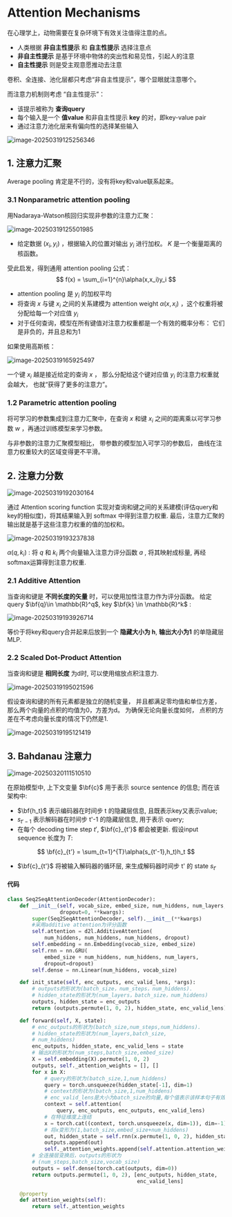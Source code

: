 # Attention Mechanisms

在心理学上，动物需要在复杂环境下有效关注值得注意的点。

- 人类根据 **非自主性提示** 和 **自主性提示** 选择注意点
- **非自主性提示** 是基于环境中物体的突出性和易见性，引起人的注意
- **自主性提示** 则是受主观意愿推动去注意

卷积、全连接、池化层都只考虑“非自主性提示”，哪个显眼就注意哪个。

而注意力机制则考虑 “自主性提示”：

- 该提示被称为 **查询query** 
- 每个输入是一个 **值value** 和非自主性提示 **key** 的对，即key-value pair
- 通过注意力池化层来有偏向性的选择某些输入

![image-20250319125256346](./Attention%20Mechanisms.assets/image-20250319125256346.png)

## 1. 注意力汇聚

Average pooling 肯定是不行的，没有将key和value联系起来。

### 3.1 Nonparametric attention pooling

用Nadaraya-Watson核回归实现非参数的注意力汇聚：

![image-20250319125501985](./Attention%20Mechanisms.assets/image-20250319125501985.png)

- 给定数据 $(x_i,y_i)$ ，根据输入的位置对输出 $y_i$ 进行加权。 $K$ 是一个衡量距离的核函数。

受此启发，得到通用 attention pooling 公式：
$$
f(x) = \sum_{i=1}^{n}\alpha(x,x_i)y_i
$$

- attention pooling 是 $y_i$ 的加权平均
- 将查询 $x$ 与键 $x_i$ 之间的关系建模为 attention weight $\alpha(x,x_i)$ ，这个权重将被分配给每一个对应值 $y_i$
- 对于任何查询，模型在所有键值对注意力权重都是一个有效的概率分布： 它们是非负的，并且总和为1

如果使用高斯核：

![image-20250319165925497](./Attention%20Mechanisms.assets/image-20250319165925497.png)

一个键 $x_i$ 越是接近给定的查询 $x$ ， 那么分配给这个键对应值 $y_i$ 的注意力权重就会越大， 也就“获得了更多的注意力”。



### 1.2 Parametric attention pooling

将可学习的参数集成到注意力汇聚中，在查询 $x$ 和键 $x_i$ 之间的距离乘以可学习参数 $w$ ，再通过训练模型来学习参数。

与非参数的注意力汇聚模型相比， 带参数的模型加入可学习的参数后， 曲线在注意力权重较大的区域变得更不平滑。



## 2. 注意力分数

![image-20250319192030164](./Attention%20Mechanisms.assets/image-20250319192030164.png)

通过 Attention scoring function 实现对查询和键之间的关系建模(评估query和key的相似度)，将其结果输入到 softmax 中得到注意力权重. 最后，注意力汇聚的输出就是基于这些注意力权重的值的加权和。

![image-20250319193237838](./Attention%20Mechanisms.assets/image-20250319193237838.png)

$\alpha(q,k_i)$ :  将 $q$ 和 $k_i$ 两个向量输入注意力评分函数 $a$ , 将其映射成标量, 再经softmax运算得到注意力权重.



### 2.1 Additive Attention

当查询和键是 **不同长度的矢量** 时，可以使用加性注意力作为评分函数。 给定query $\bf{q}\in \mathbb{R}^q$, key $\bf{k} \in \mathbb{R}^k$ :

![image-20250319193926714](./Attention%20Mechanisms.assets/image-20250319193926714.png)

等价于将key和query合并起来后放到一个 **隐藏大小为 h**, **输出大小为1** 的单隐藏层MLP.



### 2.2 Scaled Dot-Product Attention

当查询和键是 **相同长度** 为d时, 可以使用缩放点积注意力. 

![image-20250319195021596](./Attention%20Mechanisms.assets/image-20250319195021596.png)

假设查询和键的所有元素都是独立的随机变量， 并且都满足零均值和单位方差， 那么两个向量的点积的均值为0，方差为d。 为确保无论向量长度如何， 点积的方差在不考虑向量长度的情况下仍然是1.

![image-20250319195121419](./Attention%20Mechanisms.assets/image-20250319195121419.png)



## 3. Bahdanau 注意力

![image-20250320111510510](./Attention%20Mechanisms.assets/image-20250320111510510.png)

在原始模型中, 上下文变量 $\bf{c}$ 用于表示 source sentence 的信息; 而在该架构中:

- $\bf{h_t}$ 表示编码器在时间步 t 的隐藏层信息, 且既表示key又表示value;
-  $s_{t'-1}$ 表示解码器在时间步 t'-1 的隐藏层信息, 用于表示 query;
- 在每个 decoding time step $t'$, $\bf{c}_{t'}$ 都会被更新. 假设input sequence 长度为 $T$:

$$
\bf{c}_{t'} = \sum_{t=1}^{T}\alpha(s_{t'-1},h_t)h_t
$$

- $\bf{c}_{t'}$ 将被输入解码器的循环层, 来生成解码器时间步 t' 的 state $s_{t'}$

#### 代码

```python
class Seq2SeqAttentionDecoder(AttentionDecoder):
    def __init__(self, vocab_size, embed_size, num_hiddens, num_layers,
                 dropout=0, **kwargs):
        super(Seq2SeqAttentionDecoder, self).__init__(**kwargs)
        #采用additive attention为评分函数
        self.attention = d2l.AdditiveAttention(
            num_hiddens, num_hiddens, num_hiddens, dropout)
        self.embedding = nn.Embedding(vocab_size, embed_size)
        self.rnn = nn.GRU(
            embed_size + num_hiddens, num_hiddens, num_layers,
            dropout=dropout)
        self.dense = nn.Linear(num_hiddens, vocab_size)

    def init_state(self, enc_outputs, enc_valid_lens, *args):
        # outputs的形状为(batch_size，num_steps，num_hiddens).
        # hidden_state的形状为(num_layers，batch_size，num_hiddens)
        outputs, hidden_state = enc_outputs
        return (outputs.permute(1, 0, 2), hidden_state, enc_valid_lens)

    def forward(self, X, state):
        # enc_outputs的形状为(batch_size,num_steps,num_hiddens).
        # hidden_state的形状为(num_layers,batch_size,
        # num_hiddens)
        enc_outputs, hidden_state, enc_valid_lens = state
        # 输出X的形状为(num_steps,batch_size,embed_size)
        X = self.embedding(X).permute(1, 0, 2)
        outputs, self._attention_weights = [], []
        for x in X:
            # query的形状为(batch_size,1,num_hiddens)
            query = torch.unsqueeze(hidden_state[-1], dim=1)
            # context的形状为(batch_size,1,num_hiddens)
            # enc_valid_lens是大小为batch_size的向量,每个值表示该样本句子有效长度,算有效长度内的注意力权重,大于长度的部分可以不要管
            context = self.attention(
                query, enc_outputs, enc_outputs, enc_valid_lens)
            # 在特征维度上连结
            x = torch.cat((context, torch.unsqueeze(x, dim=1)), dim=-1)
            # 将x变形为(1,batch_size,embed_size+num_hiddens)
            out, hidden_state = self.rnn(x.permute(1, 0, 2), hidden_state)
            outputs.append(out)
            self._attention_weights.append(self.attention.attention_weights)
        # 全连接层变换后，outputs的形状为
        # (num_steps,batch_size,vocab_size)
        outputs = self.dense(torch.cat(outputs, dim=0))
        return outputs.permute(1, 0, 2), [enc_outputs, hidden_state,
                                          enc_valid_lens]

    @property
    def attention_weights(self):
        return self._attention_weights
```

